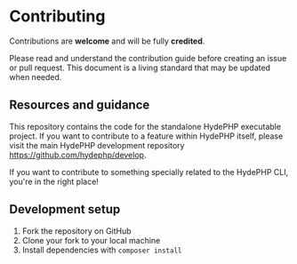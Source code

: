 # Contributing

Contributions are **welcome** and will be fully **credited**.

Please read and understand the contribution guide before creating an issue or pull request. This document is a living standard that may be updated when needed.

## Resources and guidance

This repository contains the code for the standalone HydePHP executable project. If you want to contribute to a feature within HydePHP itself,
please visit the main HydePHP development repository https://github.com/hydephp/develop.

If you want to contribute to something specially related to the HydePHP CLI, you're in the right place!

## Development setup

1. Fork the repository on GitHub
2. Clone your fork to your local machine
3. Install dependencies with `composer install`

